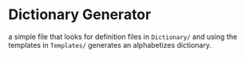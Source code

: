 # Dictionary Generator

a simple file that looks for definition files in `Dictionary/` and using the templates in `Templates/` generates an alphabetizes dictionary.
